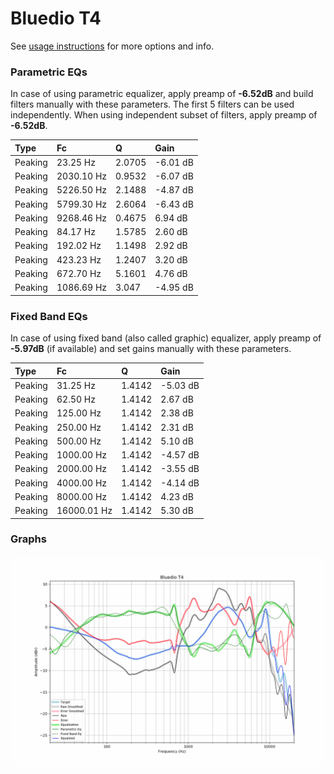 # Bluedio T4
See [usage instructions](https://github.com/jaakkopasanen/AutoEq#usage) for more options and info.

### Parametric EQs
In case of using parametric equalizer, apply preamp of **-6.52dB** and build filters manually
with these parameters. The first 5 filters can be used independently.
When using independent subset of filters, apply preamp of **-6.52dB**.

| Type    | Fc         |      Q | Gain     |
|:--------|:-----------|:-------|:---------|
| Peaking | 23.25 Hz   | 2.0705 | -6.01 dB |
| Peaking | 2030.10 Hz | 0.9532 | -6.07 dB |
| Peaking | 5226.50 Hz | 2.1488 | -4.87 dB |
| Peaking | 5799.30 Hz | 2.6064 | -6.43 dB |
| Peaking | 9268.46 Hz | 0.4675 | 6.94 dB  |
| Peaking | 84.17 Hz   | 1.5785 | 2.60 dB  |
| Peaking | 192.02 Hz  | 1.1498 | 2.92 dB  |
| Peaking | 423.23 Hz  | 1.2407 | 3.20 dB  |
| Peaking | 672.70 Hz  | 5.1601 | 4.76 dB  |
| Peaking | 1086.69 Hz | 3.047  | -4.95 dB |

### Fixed Band EQs
In case of using fixed band (also called graphic) equalizer, apply preamp of **-5.97dB**
(if available) and set gains manually with these parameters.

| Type    | Fc          |      Q | Gain     |
|:--------|:------------|:-------|:---------|
| Peaking | 31.25 Hz    | 1.4142 | -5.03 dB |
| Peaking | 62.50 Hz    | 1.4142 | 2.67 dB  |
| Peaking | 125.00 Hz   | 1.4142 | 2.38 dB  |
| Peaking | 250.00 Hz   | 1.4142 | 2.31 dB  |
| Peaking | 500.00 Hz   | 1.4142 | 5.10 dB  |
| Peaking | 1000.00 Hz  | 1.4142 | -4.57 dB |
| Peaking | 2000.00 Hz  | 1.4142 | -3.55 dB |
| Peaking | 4000.00 Hz  | 1.4142 | -4.14 dB |
| Peaking | 8000.00 Hz  | 1.4142 | 4.23 dB  |
| Peaking | 16000.01 Hz | 1.4142 | 5.30 dB  |

### Graphs
![](./Bluedio%20T4.png)